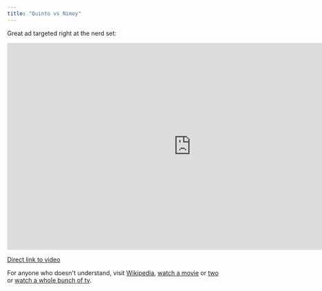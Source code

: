 ```yaml
---
title: "Quinto vs Nimoy"
---
```

<p>Great ad targeted right at the nerd set:</p>
<p><iframe width="853" height="480" src="http://www.youtube.com/embed/WPkByAkAdZs" frameborder="0" allowfullscreen></iframe></p>
<p><a href="http://youtu.be/WPkByAkAdZs">Direct link to video</a></p>
<p>For anyone who doesn't understand, visit <a href="http://en.wikipedia.org/wiki/Spock">Wikipedia</a>, <a href="http://target.georiot.com/Proxy.ashx?tsid=528&GR_URL=https%253A%252F%252Fitunes.apple.com%252Fus%252Fmovie%252Fstar-trek%252Fid317909453%253Fuo%253D4%2526partnerId%253D30" target="itunes_store">watch a movie</a> or <a href="http://target.georiot.com/Proxy.ashx?tsid=528&GR_URL=https%253A%252F%252Fitunes.apple.com%252Fus%252Fmovie%252Fstar-trek-iii-search-for-spock%252Fid210472773%253Fuo%253D4%2526partnerId%253D30" target="itunes_store">two</a> or <a href="http://target.georiot.com/Proxy.ashx?tsid=528&GR_URL=https%253A%252F%252Fitunes.apple.com%252Fus%252Ftv-season%252Fstar-trek-original-series%252Fid218818763%253Fuo%253D4%2526partnerId%253D30" target="itunes_store">watch a whole bunch of tv</a>.</p>

